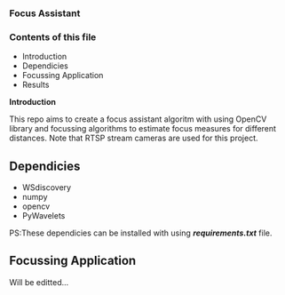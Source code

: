 ### Focus Assistant

### Contents of this file

- Introduction
- Dependicies
- Focussing Application
- Results

**Introduction**

This repo aims to create a focus assistant algoritm with using  OpenCV library and focussing algorithms to estimate focus measures for different distances. Note that RTSP stream cameras are used for this project.

## Dependicies

- WSdiscovery
- numpy
- opencv
- PyWavelets

 PS:These dependicies can be installed with using ***requirements.txt*** file.

## Focussing Application

Will be editted...
